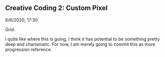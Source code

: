 ## Creative Coding 2: Custom Pixel

6/6/2020, 17:30

Grid.

I quite like where this is going, I think it has potential to be something pretty deep and charismatic. For now, I am merely going to commit this as more progression reference.
